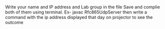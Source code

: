 Write your name and IP address and Lab group in the file 
Save and complie both of them using terminal. Ex- javac Rfc865UdpServer
then write a command with the ip address displayed that day on projector to see the outcome
